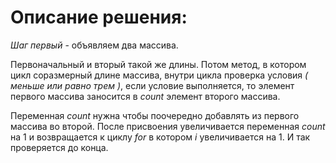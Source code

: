 # **Описание решения:**
_Шаг первый_ - объявляем два массива.

Первоначальный и вторый такой же длины. Потом метод, в котором цикл соразмерный длине массива, внутри цикла проверка условия *( меньше или равно трем )*, если условие выполняется, то  элемент первого массива заносится в _count_ элемент второго массива. 

Переменная _count_ нужна чтобы поочередно добавлять из первого массива во второй. После присвоения увеличивается переменная _count_ на 1 и возвращается к циклу _for_ в котором _i_ увеличивается на 1. И так проверяется до конца.